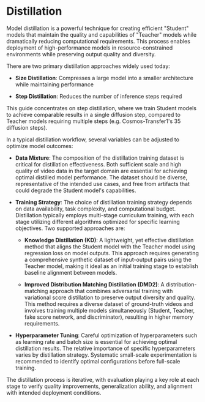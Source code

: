 # Distillation

Model distillation is a powerful technique for creating efficient "Student" models that maintain the quality and capabilities of "Teacher" models while dramatically reducing computational requirements. This process enables deployment of high-performance models in resource-constrained environments while preserving output quality and diversity.

There are two primary distillation approaches widely used today:

- **Size Distillation**: Compresses a large model into a smaller architecture while maintaining performance

- **Step Distillation**: Reduces the number of inference steps required

This guide concentrates on step distillation, where we train Student models to achieve comparable results in a single diffusion step, compared to Teacher models requiring multiple steps (e.g. Cosmos-Transfer1's 35 diffusion steps).

In a typical distillation workflow, several variables can be adjusted to optimize model outcomes:

- **Data Mixture**: The composition of the distillation training dataset is critical for distillation effectiveness. Both sufficient scale and high quality of video data in the target domain are essential for achieving optimal distilled model performance. The dataset should be diverse, representative of the intended use cases, and free from artifacts that could degrade the Student model's capabilities.

- **Training Strategy**: The choice of distillation training strategy depends on data availability, task complexity, and computational budget. Distillation typically employs multi-stage curriculum training, with each stage utilizing different algorithms optimized for specific learning objectives. Two supported approaches are:

  - **Knowledge Distillation (KD)**: A lightweight, yet effective distillation method that aligns the Student model with the Teacher model using regression loss on model outputs. This approach requires generating a comprehensive synthetic dataset of input-output pairs using the Teacher model, making it ideal as an initial training stage to establish baseline alignment between models.

  - **Improved Distribution Matching Distillation (DMD2)**: A distribution-matching approach that combines adversarial training with variational score distillation to preserve output diversity and quality. This method requires a diverse dataset of ground-truth videos and involves training multiple models simultaneously (Student, Teacher, fake score network, and discriminator), resulting in higher memory requirements.

- **Hyperparameter Tuning**: Careful optimization of hyperparameters such as learning rate and batch size is essential for achieving optimal distillation results. The relative importance of specific hyperparameters varies by distillation strategy. Systematic small-scale experimentation is recommended to identify optimal configurations before full-scale training.

The distillation process is iterative, with evaluation playing a key role at each stage to verify quality improvements, generalization ability, and alignment with intended deployment conditions.
